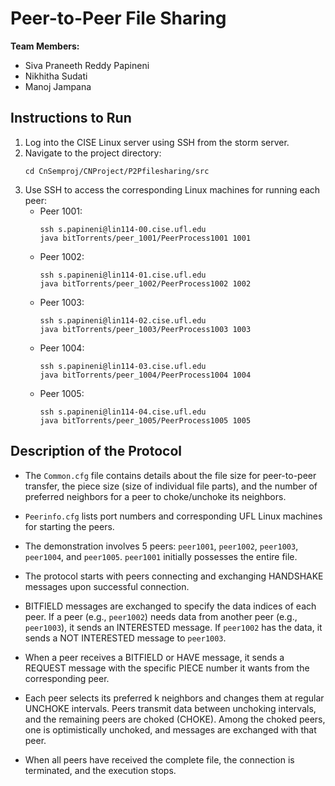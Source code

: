 
# Peer-to-Peer File Sharing

**Team Members:**
- Siva Praneeth Reddy Papineni
- Nikhitha Sudati
- Manoj Jampana

## Instructions to Run

1. Log into the CISE Linux server using SSH from the storm server.
2. Navigate to the project directory:
    ```
    cd CnSemproj/CNProject/P2Pfilesharing/src
    ```
3. Use SSH to access the corresponding Linux machines for running each peer:
   - Peer 1001:
     ```
     ssh s.papineni@lin114-00.cise.ufl.edu
     java bitTorrents/peer_1001/PeerProcess1001 1001
     ```
   - Peer 1002:
     ```
     ssh s.papineni@lin114-01.cise.ufl.edu
     java bitTorrents/peer_1002/PeerProcess1002 1002
     ```
   - Peer 1003:
     ```
     ssh s.papineni@lin114-02.cise.ufl.edu
     java bitTorrents/peer_1003/PeerProcess1003 1003
     ```
   - Peer 1004:
     ```
     ssh s.papineni@lin114-03.cise.ufl.edu
     java bitTorrents/peer_1004/PeerProcess1004 1004
     ```
   - Peer 1005:
     ```
     ssh s.papineni@lin114-04.cise.ufl.edu
     java bitTorrents/peer_1005/PeerProcess1005 1005
     ```

## Description of the Protocol

- The `Common.cfg` file contains details about the file size for peer-to-peer transfer, the piece size (size of individual file parts), and the number of preferred neighbors for a peer to choke/unchoke its neighbors.

- `Peerinfo.cfg` lists port numbers and corresponding UFL Linux machines for starting the peers.

- The demonstration involves 5 peers: `peer1001`, `peer1002`, `peer1003`, `peer1004`, and `peer1005`. `peer1001` initially possesses the entire file.

- The protocol starts with peers connecting and exchanging HANDSHAKE messages upon successful connection.

- BITFIELD messages are exchanged to specify the data indices of each peer. If a peer (e.g., `peer1002`) needs data from another peer (e.g., `peer1003`), it sends an INTERESTED message. If `peer1002` has the data, it sends a NOT INTERESTED message to `peer1003`.

- When a peer receives a BITFIELD or HAVE message, it sends a REQUEST message with the specific PIECE number it wants from the corresponding peer.

- Each peer selects its preferred k neighbors and changes them at regular UNCHOKE intervals. Peers transmit data between unchoking intervals, and the remaining peers are choked (CHOKE). Among the choked peers, one is optimistically unchoked, and messages are exchanged with that peer.

- When all peers have received the complete file, the connection is terminated, and the execution stops.

